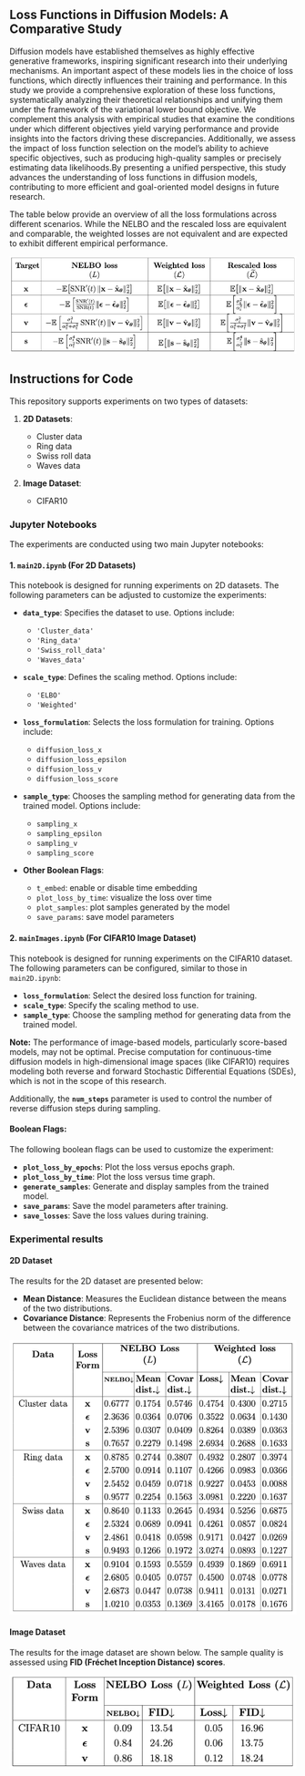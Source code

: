 ## Loss Functions in Diffusion Models: A Comparative Study

Diffusion models have established themselves as highly effective generative frameworks, inspiring significant research into their underlying mechanisms. An important aspect of these models lies in the choice of loss functions, which directly influences their training and performance. In this study we provide a comprehensive exploration of these loss functions, systematically analyzing their theoretical relationships and unifying them under the framework of the variational lower bound objective. We complement this analysis with empirical studies that examine the conditions under which different objectives yield varying performance and provide insights into the factors driving these discrepancies. Additionally, we assess the impact of loss function selection on the model’s ability to achieve specific objectives, such as producing high-quality samples or precisely estimating data likelihoods.By presenting a unified perspective, this study advances the understanding of loss functions in diffusion models, contributing to more efficient and goal-oriented model designs in future research.

The table below provide an overview of all the loss formulations across different scenarios. While the NELBO and the rescaled loss are equivalent and comparable, the weighted
losses are not equivalent and are expected to exhibit different empirical performance.

![Table for loss formulations](assets/general/LF_Table.png)

## Instructions for Code

This repository supports experiments on two types of datasets:

1. **2D Datasets**: 
   - Cluster data
   - Ring data
   - Swiss roll data
   - Waves data

2. **Image Dataset**: 
   - CIFAR10

### Jupyter Notebooks

The experiments are conducted using two main Jupyter notebooks:

#### 1. **`main2D.ipynb`** (For 2D Datasets)
   This notebook is designed for running experiments on 2D datasets. The following parameters can be adjusted to customize the experiments:

   - **`data_type`**: Specifies the dataset to use. Options include:
     - `'Cluster_data'`
     - `'Ring_data'`
     - `'Swiss_roll_data'`
     - `'Waves_data'`

   - **`scale_type`**: Defines the scaling method. Options include:
     - `'ELBO'`
     - `'Weighted'`

   - **`loss_formulation`**: Selects the loss formulation for training. Options include:
     - `diffusion_loss_x`
     - `diffusion_loss_epsilon`
     - `diffusion_loss_v`
     - `diffusion_loss_score`

   - **`sample_type`**: Chooses the sampling method for generating data from the trained model. Options include:
     - `sampling_x`
     - `sampling_epsilon`
     - `sampling_v`
     - `sampling_score`

   - **Other Boolean Flags**:
     - `t_embed`: enable or disable time embedding
     - `plot_loss_by_time`: visualize the loss over time
     - `plot_samples`: plot samples generated by the model
     - `save_params`: save model parameters


#### 2. **`mainImages.ipynb`** (For CIFAR10 Image Dataset)

This notebook is designed for running experiments on the CIFAR10 dataset. The following parameters can be configured, similar to those in `main2D.ipynb`:

- **`loss_formulation`**: Select the desired loss function for training.
- **`scale_type`**: Specify the scaling method to use.
- **`sample_type`**: Choose the sampling method for generating data from the trained model.

**Note:** The performance of image-based models, particularly score-based models, may not be optimal. Precise computation for continuous-time diffusion models in high-dimensional image spaces (like CIFAR10) requires modeling both reverse and forward Stochastic Differential Equations (SDEs), which is not in the scope of this research.

Additionally, the **`num_steps`** parameter is used to control the number of reverse diffusion steps during sampling.

#### **Boolean Flags:**
The following boolean flags can be used to customize the experiment:

- **`plot_loss_by_epochs`**: Plot the loss versus epochs graph.
- **`plot_loss_by_time`**: Plot the loss versus time graph.
- **`generate_samples`**: Generate and display samples from the trained model.
- **`save_params`**: Save the model parameters after training.
- **`save_losses`**: Save the loss values during training.

<!-- ## Model

For modeling the 2D dataset we used a very simple neural network architecture with 7 fully connected layers and ReLU ativation as shown below. 

![2d_model](assets/general/2D_model.png)

To model CIFAR10 we used the UNET architechture , with downsampling blocks that reduces the spatial dimensions, mid blocks, working at a same resolution and upsampling blocks that increase the spatial resolution and have residual connections from the corresponding down sample block.

![block](assets/general/Blocks.png)
![cifa_model](assets/general/Cifar_model.png) -->


### Experimental results

#### 2D Dataset
The results for the 2D dataset are presented below:
- **Mean Distance**: Measures the Euclidean distance between the means of the two distributions.
- **Covariance Distance**: Represents the Frobenius norm of the difference between the covariance matrices of the two distributions.

![2D Results](assets/general/2D_results.png)

#### Image Dataset
The results for the image dataset are shown below. The sample quality is assessed using **FID (Fréchet Inception Distance) scores**.

![Image Results](assets/general/image_results.png)































